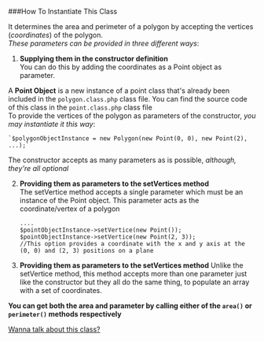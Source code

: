 ###How To Instantiate This Class  

It determines the area and perimeter of a polygon by accepting the vertices (_coordinates_) of the polygon.  
_These parameters can be provided in three different ways_:  
1. **Supplying them in the constructor definition**    
  You can do this by adding the coordinates as a Point object as parameter.  
  
  A **Point Object** is a new instance of a point class that's already been included in the
  `polygon.class.php` class file. You can find the source code of this class in the `point.class.php` class file  
  To provide the vertices of the polygon as parameters of the constructor, _you may instantiate it this way_: 
  
    `$polygonObjectInstance = new Polygon(new Point(0, 0), new Point(2), ...);`  
  The constructor accepts as many parameters as is possible, _although, they're all optional_
  
2. **Providing them as parameters to the setVertices method**  
  The setVertice method accepts a single parameter which must be an instance of the Point object.
  This parameter acts as the coordinate/vertex of a polygon  
    
    `....`  
    `$pointObjectInstance->setVertice(new Point());`   
    `$pointObjectInstance->setVertice(new Point(2, 3));`  
    `//This option provides a coordinate with the x and y axis at the (0, 0) and (2, 3) positions on a plane`  
    
3. **Providing them as parameters to the setVertices method**
  Unlike the setVertice method, this method accepts more than one parameter just like the constructor but they all
  do the same thing, to populate an array with a set of coordinates.  
  
  **You can get both the area and parameter by calling either of the `area()` or `perimeter()` methods respectively**
  
  [Wanna talk about this class?](http://samshal.github.io)
  
  

